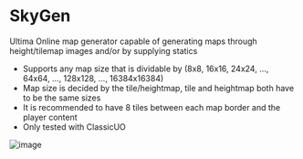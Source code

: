 # SkyGen
Ultima Online map generator capable of generating maps through height/tilemap images and/or by supplying statics

+ Supports any map size that is dividable by (8x8, 16x16, 24x24, ..., 64x64, ..., 128x128, ..., 16384x16384)
+ Map size is decided by the tile/heightmap, tile and heightmap both have to be the same sizes
+ It is recommended to have 8 tiles between each map border and the player content
+ Only tested with ClassicUO

![image](https://user-images.githubusercontent.com/7561197/123546531-3c634080-d75d-11eb-91d9-f1edd74c7b65.png)
